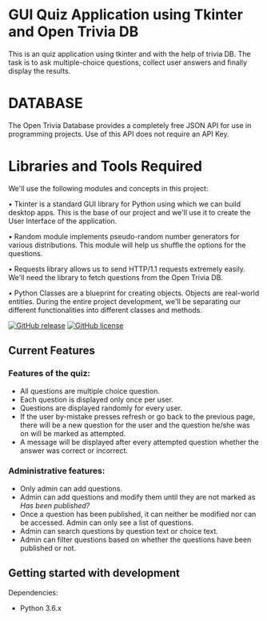 # GUI Quiz Application using Tkinter and Open Trivia DB



This is an quiz application using tkinter and with the help of trivia DB. The task is to ask multiple-choice questions, collect user answers and finally display the results.

# DATABASE

The Open Trivia Database provides a completely free JSON API for use in programming projects. Use of this API does not require an API Key.

# Libraries and Tools Required

We'll use the following modules and concepts in this project:

• Tkinter is a standard GUI library for Python using which we can build desktop apps. This is the base of our project and we'll use it to create the User Interface of the application.

• Random module implements pseudo-random number generators for various distributions. This module will help us shuffle the options for the questions.

• Requests library allows us to send HTTP/1.1 requests extremely easily. We'll need the library to fetch questions from the Open Trivia DB.

• Python Classes are a blueprint for creating objects. Objects are real-world entities. During the entire project development, we'll be separating our different functionalities into different classes and methods.


[![GitHub release](https://img.shields.io/github/release/akashgiricse/lets-quiz.svg)](https://img.shields.io/bower/vpre/bootstrap.svg)
[![GitHub license](https://img.shields.io/github/license/akashgiricse/lets-quiz.svg)](https://github.com/akashgiricse/lets-quiz/blob/master/LICENSE)

## Current Features


### Features of the quiz:

- All questions are multiple choice question.
- Each question is displayed only once per user.
- Questions are displayed randomly for every user.
- If the user by-mistake presses refresh or go back to the previous page, there will be a new question for the user and the
  question he/she was on will be marked as attempted.
- A message will be displayed after every attempted question whether the answer was correct or incorrect.


### Administrative features:

- Only admin can add questions.
- Admin can add questions and modify them until they are not marked as _Has been published?_
- Once a question has been published, it can neither be modified nor can be accessed. Admin can only see a list of questions.
- Admin can search questions by question text or choice text.
- Admin can filter questions based on whether the questions have been published or not.

## Getting started with development

Dependencies:

- Python 3.6.x
